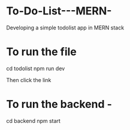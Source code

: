 # To-Do-List---MERN-
Developing a simple todolist app in MERN stack


# To run the file 
cd todolist
npm run dev

Then click the link

# To run the backend - 
cd backend
npm start
